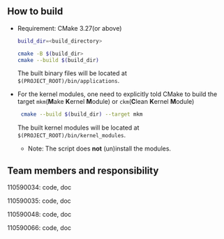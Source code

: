 ## How to build

- Requirement: CMake 3.27(or above)

  ```bash
  build_dir=<build_directory>

  cmake -B $(build_dir>
  cmake --build $(build_dir)
  ```

  The built binary files will be located at `$(PROJECT_ROOT)/bin/applications`.
- For the kernel modules, one need to explicitly told CMake to build the target `mkm`(**M**ake **K**ernel **M**odule)
  or `ckm`(**C**lean **K**ernel **M**odule)

  ```bash
   cmake --build $(build_dir) --target mkm
  ```

  The built kernel modules will be located at `$(PROJECT_ROOT)/bin/kernel_modules`.

    - Note: The script does **not** (un)install the modules.

## Team members and responsibility

110590034: code, doc

110590035: code, doc

110590048: code, doc

110590066: code, doc
